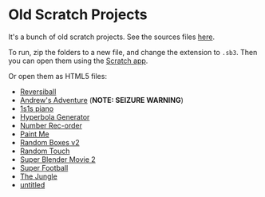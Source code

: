 # Old Scratch Projects

It's a bunch of old scratch projects. See the sources files [here](https://github.com/Alex-Costea/Old-Scratch-Projects).

To run, zip the folders to a new file, and change the extension to `.sb3`. Then you can open them using the [Scratch app](https://scratch.mit.edu/download).

Or open them as HTML5 files:

* [Reversiball](reversiball.html)
* [Andrew's Adventure](online/andrews-adventure.html) (**NOTE: SEIZURE WARNING**)
* [1s1s piano](online/1s1s.html)
* [Hyperbola Generator](online/hyperbola.html)
* [Number Rec-order](online/number-rec-order.html)
* [Paint Me](online/paint-me.html)
* [Random Boxes v2](online/random-boxes.html)
* [Random Touch](online/random-touch.html)
* [Super Blender Movie 2](online/super-blender-movie-2.html)
* [Super Football](online/super-football.html)
* [The Jungle](online/the-jungle.html)
* [untitled](online/untitled.html)